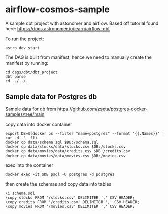 # airflow-cosmos-sample

A sample dbt project with astonomer and airflow.
Based off tutorial found here: https://docs.astronomer.io/learn/airflow-dbt

To run the project:
```
astro dev start
```

The DAG is built from manifest, hence we need to manually create the manifest by running:
```
cd dags/dbt/dbt_project
dbt parse
cd ../../..
```

## Sample data for Postgres db
Sample data for db from https://github.com/zseta/postgres-docker-samples/tree/main

copy data into docker container
```
export DB=$(docker ps --filter "name=postgres" --format '{{.Names}}' | cut -d' ' -f1)
docker cp data/schema.sql $DB:/schema.sql
docker cp data/stocks/data/stocks.csv $DB:/stocks.csv
docker cp data/movies/data/credits.csv $DB:/credits.csv
docker cp data/movies/data/movies.csv $DB:/movies.csv
```
exec into the container
```
docker exec -it $DB psql -U postgres -d postgres
```
then create the schemas and copy data into tables
```
\i schema.sql
\copy stocks FROM '/stocks.csv' DELIMITER ',' CSV HEADER;
\copy credits FROM '/credits.csv' DELIMITER ',' CSV HEADER;
\copy movies FROM '/movies.csv' DELIMITER ',' CSV HEADER;
```